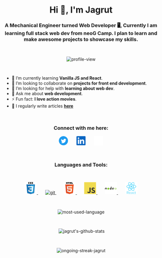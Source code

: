 <h1 align="center">Hi 👋, I'm Jagrut</h1>

<h3 align="center">A Mechanical Engineer turned Web Developer 🖥️, Currently I am learning full stack web dev from neoG Camp. I plan to learn and make awesome projects to showcase my skills.</h3>

<br>

<p align="center"> <img src="https://komarev.com/ghpvc/?username=jagrut-sharma&style=for-the-badge" alt="profile-view" /> </p>

<br>

- 🌱 I’m currently learning **Vanilla JS and React**.
- 👯 I’m looking to collaborate on **projects for front end development**.
- 🤔 I’m looking for help with **learning about web dev**.
- 💬 Ask me about **web development**.
- ⚡ Fun fact: **I love action movies**.
- 📝 I regularly write articles **[here](https://jagrut-sharma.netlify.app/blogs.html)**

<br>

<h3 align="center">Connect with me here:</h3>

<p align="center">
      <a
        href="https://twitter.com/jagrut_sharma"
        target="_blank"
        style="padding: 0.5rem"
        ><img
          align="center"
          src="./images/Twitter social icons - circle - blue.png"
          alt="jagrut_sharma"
          height="30"
          width="30"
      /></a> &nbsp;
      <a
        href="https://linkedin.com/in/jagrut-sharma"
        target="_blank"
        style="padding: 0.5rem"
        ><img
          align="center"
          src="./images/In-Blue-128.png"
          alt="linked-in-logo"
          height="30"
          width="30"
      /></a> &nbsp;
      <a href="#" style="padding: 0.5rem"
        ><img
          align="center"
          src="./images/GitHub-Mark-Light-120px-plus.png"
          alt="jagrut_sharma"
          height="30"
          width="30"
      /></a>
    </p>

<br>

<h3 align="center">Languages and Tools:</h3>

<br>

<p align="center">
      <a href="#" style="padding: 0.5rem">
        <img
          src="https://raw.githubusercontent.com/devicons/devicon/master/icons/css3/css3-original-wordmark.svg"
          alt="css3"
          width="40"
          height="40"
        />
      </a> &nbsp;
      <a href="#" style="padding: 0.5rem">
        <img
          src="https://www.vectorlogo.zone/logos/git-scm/git-scm-icon.svg"
          alt="git"
          width="40"
          height="40"
        />
      </a> &nbsp;
      <a href="#" style="padding: 0.5rem">
        <img
          src="https://raw.githubusercontent.com/devicons/devicon/master/icons/html5/html5-original-wordmark.svg"
          alt="html5"
          width="40"
          height="40"
        />
      </a> &nbsp;
      <a href="#" style="padding: 0.5rem">
        <img
          src="https://raw.githubusercontent.com/devicons/devicon/master/icons/javascript/javascript-original.svg"
          alt="javascript"
          width="40"
          height="40"
        />
      </a> &nbsp;
      <a href="#" style="padding: 0.5rem">
        <img
          src="https://raw.githubusercontent.com/devicons/devicon/master/icons/nodejs/nodejs-original-wordmark.svg"
          alt="nodejs"
          width="40"
          height="40"
        />
      </a> &nbsp;
      <a href="#" style="padding: 0.5rem">
        <img
          src="https://raw.githubusercontent.com/devicons/devicon/master/icons/react/react-original-wordmark.svg"
          alt="react"
          width="40"
          height="40"
        />
      </a>
    </p>

<br>

<p align="center"><img align="center" src="https://github-readme-stats.vercel.app/api/top-langs?username=jagrut-sharma&show_icons=true&locale=en&layout=compact" alt="most-used-language" /></p>

<br>

<p align = "center">&nbsp;<img align="center" src="https://github-readme-stats.vercel.app/api?username=jagrut-sharma&show_icons=true&locale=en" alt="jagrut's-github-stats" /></p>

<br>

<p align="center"><img align="center" src="https://github-readme-streak-stats.herokuapp.com/?user=jagrut-sharma&" alt="ongoing-streak-jagrut" /></p>

